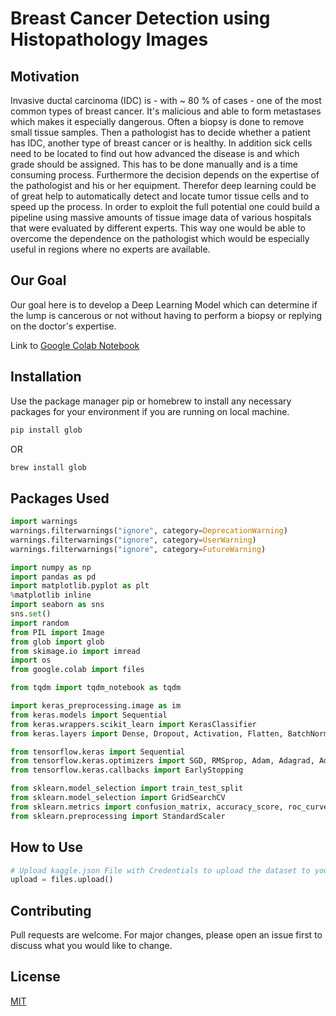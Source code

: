 # Breast Cancer Detection using Histopathology Images

## Motivation

Invasive ductal carcinoma (IDC) is - with ~ 80 % of cases - one of the most common types of breast cancer. It's malicious and able to form metastases which makes it especially dangerous. Often a biopsy is done to remove small tissue samples. Then a pathologist has to decide whether a patient has IDC, another type of breast cancer or is healthy. In addition sick cells need to be located to find out how advanced the disease is and which grade should be assigned. This has to be done manually and is a time consuming process. Furthermore the decision depends on the expertise of the pathologist and his or her equipment. Therefor deep learning could be of great help to automatically detect and locate tumor tissue cells and to speed up the process. In order to exploit the full potential one could build a pipeline using massive amounts of tissue image data of various hospitals that were evaluated by different experts. This way one would be able to overcome the dependence on the pathologist which would be especially useful in regions where no experts are available.

## Our Goal

Our goal here is to develop a Deep Learning Model which can determine if the lump is cancerous or not without having to perform a biopsy or replying on the doctor's expertise.

Link to <a href="https://colab.research.google.com/drive/1MIfyYIkWc6w6J3zQ2lobkzAT5jZ-E22O?usp=sharing">Google Colab Notebook</a>

## Installation

Use the package manager pip or homebrew to install any necessary packages for your environment if you are running on local machine.

```bash
pip install glob
```
OR
```bash
brew install glob
```
## Packages Used

```python
import warnings
warnings.filterwarnings("ignore", category=DeprecationWarning)
warnings.filterwarnings("ignore", category=UserWarning)
warnings.filterwarnings("ignore", category=FutureWarning)

import numpy as np
import pandas as pd
import matplotlib.pyplot as plt
%matplotlib inline
import seaborn as sns
sns.set()
import random
from PIL import Image
from glob import glob
from skimage.io import imread
import os
from google.colab import files

from tqdm import tqdm_notebook as tqdm

import keras_preprocessing.image as im
from keras.models import Sequential
from keras.wrappers.scikit_learn import KerasClassifier
from keras.layers import Dense, Dropout, Activation, Flatten, BatchNormalization, Conv2D, MaxPool2D, MaxPooling2D

from tensorflow.keras import Sequential
from tensorflow.keras.optimizers import SGD, RMSprop, Adam, Adagrad, Adadelta
from tensorflow.keras.callbacks import EarlyStopping

from sklearn.model_selection import train_test_split
from sklearn.model_selection import GridSearchCV
from sklearn.metrics import confusion_matrix, accuracy_score, roc_curve, auc
from sklearn.preprocessing import StandardScaler
```

## How to Use

```python
# Upload kaggle.json File with Credentials to upload the dataset to your google colab
upload = files.upload()
```

## Contributing
Pull requests are welcome. For major changes, please open an issue first to discuss what you would like to change.

## License
[MIT](https://choosealicense.com/licenses/mit/)
